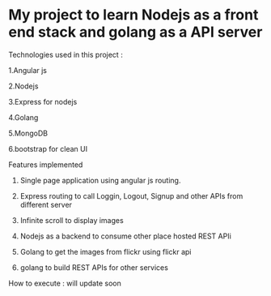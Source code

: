 # My project to learn Nodejs as a front end stack and golang as a API server

Technologies used in this project :

1.Angular js 

2.Nodejs 

3.Express for nodejs

4.Golang

5.MongoDB

6.bootstrap for clean UI

Features implemented

1. Single page application using angular js routing.

2. Express routing to call Loggin, Logout, Signup and other APIs from different server

3. Infinite scroll to display images 

4. Nodejs as a backend to consume other place hosted REST APIi  

5. Golang to get the images from flickr using flickr api

6. golang to build REST APIs for other services 

How to execute : will update soon	
